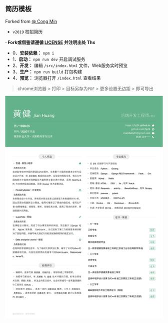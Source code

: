 ## 简历模板

Forked from [@ Cong Min ](https://github.com/mcc108/resume)
* `v2019` 校招简历

**· Fork或借鉴请遵循 [LICENSE](./LICENSE) 并注明出处 Thx**

- 0、**安装依赖：** `npm i`
- 1、**启动：** `npm run dev` 开启调试服务
- 2、**开发：** 编辑 `/src/index.html` 文件，Web服务实时预览
- 3、**生产：** `npm run build` 打包构建
- 4、**预览：** 浏览器打开 `/index.html` 查看结果

> chrome浏览器 > 打印 > 目标另存为`PDF` > 更多设置无边距 > 即可导出

![黄健-简历](https://raw.githubusercontent.com/hj24/resume/master/resume.jpg)

